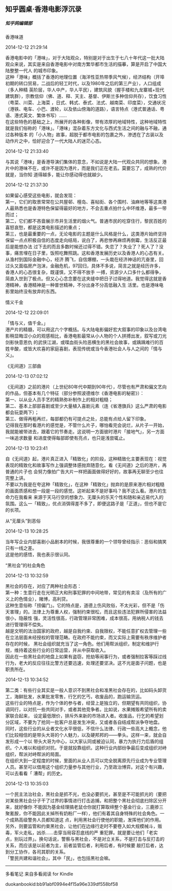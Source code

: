 ## 知乎圆桌·香港电影浮沉录

##### 知乎网编辑部

  

  香港味道

  

2014-12-12 21:29:14

香港电影中的「港味」，对于大陆观众，特别是对于出生于七八十年代这一批大陆观众来说，其实是来自香港电影中对南方繁华都市生活的描摹，算是开启了中国大陆整整一代人
的城市印象。  
这种「港味」概括了香港的地理位置（海洋性亚热带季风气候），经济结构（开埠初期的转口贸易，二战后的轻工时代，以及1980年之后的第三产业），人口组成（多人种精
英阶层，华人中产，华人平民），建筑风貌（握手楼和九龙寨城+现代建筑群），宗教信仰（佛、道、释、天主、基督、伊斯兰多种信仰共存），饮食习性（粤菜、川菜、上海菜
，日式、韩式、泰式、法式、越南菜、印度菜），交通状况（港铁、电车、小巴、渡轮，以及依山傍海的道路），语言特点（港式普通话、粤语、港式英文、繁体书写）……  
在这些特色的基础之上，所展开的各种影像，带有浓厚的地域特性，这种地域特性就是我们俗称的「港味」。「港味」混杂着东方文化与西式生活之间的融与不融，通过各种版本
的「小人物」故事，超脱于都市电影的包裹之外，渗透在了古装以及动作片之中，恰好迎合了一代大陆人的迷茫心态。

  

2014-12-12 21:33:40

与其说「港味」是香港导演们集体的意念，不如说是大陆一代观众共同的想象。港片中的港味不在，或许不是因为港片，而是我们正在老去。莫要忘了，成熟的代价就是，当你知
道得越多，能让你感动得也就越少。

  

2014-12-12 21:37:30

如果留心感受这些电影，就会发现：  
第一，它们的取景常常在公共屋邨、檀岛、喜帖街、各个围村、油麻地等等这类港人最熟悉也是香港特色保留得最好的地方，不会去重点拍什么中环维港，最多一带而过；  
第二，它们都不吝啬展示市井生活里的烟火气。普通市民的吃穿住行，黎民百姓的喜怒哀愁，都是这类电影描述的重点；  
第三，也是最重要的一点，无论电影的主题是什么风格是什么，这类港片始终坚持保留一点点积极自信的态度走向结局，说白了，再悲惨再麻烦再倒霉，生活反正最后是能想办法
过下去的而且多数时候还过得不错。失恋了？失业了？死人了？没事，痛苦埋在日子里，饭照吃舞照跳。这和香港发展历史以及香港人的心态有关。从渔村到国际金融中心，经济
腾飞，自信爆棚，一头栽在经济神话的亢奋里，回过头又面临房产泡沫，金融危机，97回归，具体不多说，简言之就是经历许多，香港人的心态很复杂，既谨慎，又不得不放手
一搏，资源少人口多什么都得争，简直入世到了极点。但又心心念念要在这夹缝中把日子过得地道。我觉得这就是香港精神，香港精神是一种普世精神，不分出身不分高低融入生
活里。也是港味电影里始终没有放弃的东西。

  

  情义千金

  

2014-12-12 22:09:01

「情与义，值千金。」  
港产片的精髓，可以用这六个字概括。与大陆电影偏好宏大叙事的印象以及台湾电影稍显晦涩小众的观感相比，香港电影最常从小人物的个人拼搏出发，叙写或刀光剑影快意恩仇
的武侠江湖，或喋血街头险恶横生的黑社会故事，或踽踽难行的百姓辛酸，或皆大欢喜的家庭喜剧，表现传统或当今香港社会人与人之间的「情与义」。

  

  《无间道》三部曲

  

2014-12-13 07:02:12

《无间道》之前的港片（上世纪80年代中期到90年代），尽管也有严肃和偏文艺向的作品，但基本有几个特征（部分参照波德维尔《香港电影的秘密》）：  
第一、以从业人员手艺的精熟弥补制作上的相对粗糙；  
第二、基本上部部喜剧或至少大量植入喜剧元素（连《省港旗兵》这么严肃的电影都会玩耍两下）；  
第三、做得再粗再烂，每部都仍有可提点之处，总能有点给人留下印象。  
记得我在那时看港片的感觉是，不管什么片子，哪怕看完会说烂，从片子一开始，我就能被带进去，跟着它的节奏走。这说明一方面彼时港片「接地气」，另一方面一味追求数量
和进度使得每部即使有亮点，也只是浅尝辄止。

  

2014-12-13 10:23:41

自《无间道》起，港片真正进入「精致化」的阶段，这种精致化主要表现在：视觉表现的精致化和故事写作上强调整体感抛弃随意化。看《无间道》之后的港片，再普通的片子也
会努力像拍广告大片一样把画面做得好好的，故事再无聊至少也往完整上讲。  
不要以为我是在夸这种「精致化」，在这种「精致化」抛弃的是原来港片相对粗糙的画面质感和想一段是一段的感觉。这听起来不是好事吗？我不这么看。港片的生命力在我看来
来源于天马行空的想象力、无厘头的乐天个性和随和亲近易代入的氛围。这么一「精致」，优点消弭得差不多了，即便这路子是「正道」，但也不是它的长项。

  

  从“无厘头”到恶俗

  

2014-12-13 10:28:25

当年写企业内部喜剧小品剧本的时候，我很尊重的一个领导曾经指示：恶俗和搞笑只有一线之差。  
这是他的感悟，我也表示很认同。

  

  “黑社会”的社会角色

  

2014-12-13 10:32:59

黑社会的存在，对应了两种社会形态：  
第一种：生意行走在光明正大和刑事犯罪的中间地带，常见的有卖淫（及所有的广义上的色情业），赌博，高利贷。  
这种生意俗称「捞偏门」。它的特点是，道德上伤风败俗，不太光彩，但不是「伤天害理」的。法律上为尊重人权，强制约束很松，而且这些违法犯罪所侵害的法益很小，隐蔽性
强，灵活性很高，行政管理非常困难，成本很高，用纳税人的钱去进行管理得不偿失。  
越是文明的法治国家的政府，越是自我约束、自我限权，不能任意扩权去管理一些在立法层面未经授权的管理范畴。在政府不能约束，而又实际上需要有秩序维护者存在的时候，
黑社会组织就充当了这一角色。他们用帮派组织，制定和维护行规，维持着这些行业的日常运营，并从中获取收入。  
因此在一些黑社会的地盘上如果有盗窃，抢劫等闹事行为，或者强制拉客等踩过线行为，老大的反应往往比警方还要迅速，处理还要坚决。这不光是面子问题，也是职责所在。

  

2014-12-13 10:34:52

第二类：有些行业其实是一般人意识不到黑社会和准黑社会存在的，比如码头卸货工，海鲜批发，水果批发零售，行乞的乞丐，收废品的，跑运输货运。  
这些行业的特点是，作为个体的参与者，经营上是独立的，但期望有共同组织，协调同行，以对抗一些共同对手，或者其他竞争者。比如说，水果摊贩希望所有的卖家联合起来，
设定最低限价，排斥外来新的市场进入者。收废品，行乞的希望划分区域，不要为了抢同一批客户总是发生冲突，又或者各自结成帮派争夺地盘。  
同时，这些行业的从业者文化水平很低，不信什么法律、行政一些高大上概念，他们比较相信的是带头大哥的个人魅力，以及硬邦邦的——拳头。这样一来，就会自发形成一个以
带头大哥为中心，以大家认同或被迫认同，暴力为执行力后盾的组织。个人难以和组织对抗，于是就投靠组织。这种行业内部纷争最后变成组织对峙组织，帮派对峙帮派的局面。  
在组织大到一定程度的时候，里面的从业人员可以完全脱离原先行业成为专业管理人员。甚至可以借用这个组织力量参与其他行业，乃至政治博弈。对这个有兴趣，可以去看看「
漕帮」的历史。

  

2014-12-13 10:35:03

一个民主法治社会，黑社会是抓不光，也没必要抓光，甚至是不可能抓光的（要把对某些黑社会分子干了过界的事情进行打击追捕，和把整个黑社会彻底扫除区分开来，就好像你
不能因为基金经理搞老鼠仓你就打算取缔整个基金行业，三鹿掺三聚氰胺，你不能因此关掉所有奶粉厂一样），他们有着其自身特殊的社会角色。一个成熟高级警务人员都知道这
点，利用黑社会行使他的职能，发挥他们的作用。另外，则要监管和约束黑社会，让他们在边缘行走时不要卷入如大规模械斗，贩毒，军火走私，凶杀……击穿当局容忍底线的严
重犯罪。就是要让他们「老实点，别玩过界」。换句话说，警察与黑社会，不是对立关系，不是打击与反打击的关系，而应该是以前者为主，前者监管后者，利用后者，有时候要
敲打后者，达到分工协作，各司其职的关系。  
「警民共建和谐社会」，其中「民」，也包括黑社会嘛。

* * *

多看笔记 来自多看阅读 for Kindle

duokanbookid:bb91abf0994e4f15a96e339df558bf58

